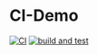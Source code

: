 # CI-Demo

[![CI](https://github.com/SM777S/CI-Demo/actions/workflows/blank.yml/badge.svg)](https://github.com/SM777S/CI-Demo/actions/workflows/blank.yml)
[![build and test](https://github.com/SM777S/CI-Demo/actions/workflows/build-and-test.yml/badge.svg)](https://github.com/SM777S/CI-Demo/actions/workflows/build-and-test.yml)
